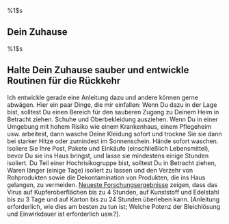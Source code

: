 %1$s
## Dein Zuhause

%1$s
## Halte Dein Zuhause sauber und entwickle Routinen für die Rückkehr

Ich entwickle gerade eine Anleitung dazu und andere können gerne abwägen. Hier ein paar Dinge, die mir einfallen: Wenn Du dazu in der Lage bist, solltest Du einen Bereich für den sauberen Zugang zu Deinem Heim in Betracht ziehen. Schuhe und Oberbekleidung ausziehen. Wenn Du in einer Umgebung mit hohem Risiko wie einem Krankenhaus, einem Pflegeheim usw. arbeitest, dann wasche Deine Kleidung sofort und trockne Sie sie dann bei starker Hitze oder zumindest im Sonnenschein. Hände sofort waschen. Isoliere Sie Ihre Post, Pakete und Einkäufe (einschließlich Lebensmittel), bevor Du sie ins Haus bringst, und lasse sie mindestens einige Stunden isoliert. Du Teil einer Hochrisikogruppe bist, solltest Du in Betracht ziehen, Waren länger (einige Tage) isoliert zu lassen und den Verzehr von Rohprodukten sowie die Dekontamination von Produkten, die ins Haus gelangen, zu vermeiden. [Neueste Forschungsergebnisse](https://www.medrxiv.org/content/10.1101/2020.03.09.20033217v1.full.pdf) zeigen, dass das Virus auf Kupferoberflächen bis zu 4 Stunden, auf Kunststoff und Edelstahl bis zu 3 Tage und auf Karton bis zu 24 Stunden überleben kann. [Anleitung erforderlich, wie dies am besten zu tun ist; Welche Potenz der Bleichlösung und Einwirkdauer ist erforderlich usw.?].
